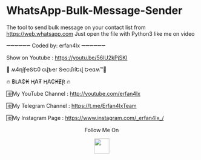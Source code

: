 # WhatsApp-Bulk-Message-Sender
The tool to send bulk message on your contact list from https://web.whatsapp.com
Just open the file with Python3 like me on video

➖➖➖➖➖➖
Coded by: erfan4lx
➖➖➖➖➖➖

Show on Youtube : https://youtu.be/56lU2kPjSKI

👊 ʍ4ղíƒҽՏԵ0 ϲվҍҽɾ ՏҽϲմɾíԵվ Եҽɑʍ™💪

🔥 ฿Ⱡ₳₵₭ Ⱨ₳₮ Ⱨ₳₵₭ɆⱤ 🔥


🆔My YouTube Channel : http://youtube.com/erfan4lx

🆔My Telegram Channel : https://t.me/Erfan4lxTeam

🆔My Instagram Page : https://www.instagram.com/_erfan4lx_/

<p align="center">
  Follow Me On
</p>
<p align="center">
  <a href="https://www.youtube.com/c/erfan4lx?sub_confirmation=1">
    <img src="https://www.iconsdb.com/icons/preview/black/youtube-4-xxl.png" width="40" height="40">
  </a>
</p>
